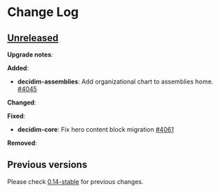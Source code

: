 # Change Log

## [Unreleased](https://github.com/decidim/decidim/tree/HEAD)

**Upgrade notes**:

**Added**:

- **decidim-assemblies**: Add organizational chart to assemblies home. [\#4045](https://github.com/decidim/decidim/pull/4045)

**Changed**:

**Fixed**:

- **decidim-core**: Fix hero content block migration [\#4061](https://github.com/decidim/decidim/pull/4061)

**Removed**:

## Previous versions

Please check [0.14-stable](https://github.com/decidim/decidim/blob/0.14-stable/CHANGELOG.md) for previous changes.
